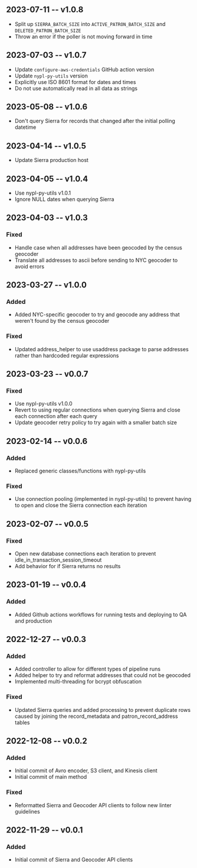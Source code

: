 ## 2023-07-11 -- v1.0.8
- Split up `SIERRA_BATCH_SIZE` into `ACTIVE_PATRON_BATCH_SIZE` and `DELETED_PATRON_BATCH_SIZE`
- Throw an error if the poller is not moving forward in time

## 2023-07-03 -- v1.0.7
- Update `configure-aws-credentials` GitHub action version
- Update `nypl-py-utils` version
- Explicitly use ISO 8601 format for dates and times
- Do not use automatically read in all data as strings

## 2023-05-08 -- v1.0.6
- Don't query Sierra for records that changed after the initial polling
datetime

## 2023-04-14 -- v1.0.5
- Update Sierra production host

## 2023-04-05 -- v1.0.4
- Use nypl-py-utils v1.0.1
- Ignore NULL dates when querying Sierra 

## 2023-04-03 -- v1.0.3
### Fixed
- Handle case when all addresses have been geocoded by the census geocoder
- Translate all addresses to ascii before sending to NYC geocoder to avoid
errors

## 2023-03-27 -- v1.0.0
### Added
- Added NYC-specific geocoder to try and geocode any address that weren't found
by the census geocoder
### Fixed
- Updated address_helper to use usaddress package to parse addresses rather
than hardcoded regular expressions

## 2023-03-23 -- v0.0.7
### Fixed
- Use nypl-py-utils v1.0.0
- Revert to using regular connections when querying Sierra and close each
connection after each query
- Update geocoder retry policy to try again with a smaller batch size

## 2023-02-14 -- v0.0.6
### Added
- Replaced generic classes/functions with nypl-py-utils
### Fixed
- Use connection pooling (implemented in nypl-py-utils) to prevent having to
open and close the Sierra connection each iteration

## 2023-02-07 -- v0.0.5
### Fixed
- Open new database connections each iteration to prevent
idle_in_transaction_session_timeout
- Add behavior for if Sierra returns no results

## 2023-01-19 -- v0.0.4
### Added
- Added Github actions workflows for running tests and deploying to QA and
production

## 2022-12-27 -- v0.0.3
### Added
- Added controller to allow for different types of pipeline runs
- Added helper to try and reformat addresses that could not be geocoded
- Implemented multi-threading for bcrypt obfuscation
### Fixed
- Updated Sierra queries and added processing to prevent duplicate rows caused
by joining the record_metadata and patron_record_address tables

## 2022-12-08 -- v0.0.2
### Added
- Initial commit of Avro encoder, S3 client, and Kinesis client
- Initial commit of main method
### Fixed
- Reformatted Sierra and Geocoder API clients to follow new linter guidelines

## 2022-11-29 -- v0.0.1
### Added
- Initial commit of Sierra and Geocoder API clients
